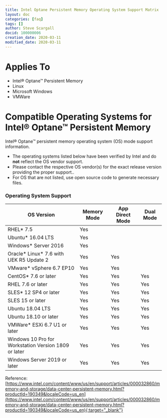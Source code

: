 ```yaml
---
title: Intel Optane Persistent Memory Operating System Support Matrix
layout: doc
categories: [faq]
tags: []
author: Steve Scargall
docid: 100000006
creation_date: 2020-03-11
modified_date: 2020-03-11
---
```


# Applies To

- Intel® Optane™ Persistent Memory
- Linux
- Microsoft Windows
- VMWare

# Compatible Operating Systems for Intel® Optane™ Persistent Memory

Intel® Optane™ persistent memory operating system (OS) mode support information.

- The operating systems listed below have been verified by Intel and do **not** reflect the OS vendor support.
- Please contact the respective OS vendor(s) for the exact release version providing the proper support..
- For OS that are not listed, use open source code to generate necessary files.

### Operating System Support

| **OS Version**                                       | **Memory Mode** | **App Direct Mode** | **Dual Mode** |
| ---------------------------------------------------- | --------------- | ------------------- | ------------- |
| RHEL* 7.5                                            | Yes             |                     |               |
| Ubuntu* 16.04 LTS                                    | Yes             |                     |               |
| Windows* Server 2016                                 | Yes             |                     |               |
| Oracle* Linux* 7.6 with UEK R5 Update 2              | Yes             | Yes                 |               |
| VMware* vSphere 6.7 EP10                             | Yes             | Yes                 |               |
| CentOS* 7.6 or later                                 | Yes             | Yes                 | Yes           |
| RHEL 7.6 or later                                    | Yes             | Yes                 | Yes           |
| SLES* 12 SP4 or later                                | Yes             | Yes                 | Yes           |
| SLES 15 or later                                     | Yes             | Yes                 | Yes           |
| Ubuntu 18.04 LTS                                     | Yes             | Yes                 | Yes           |
| Ubuntu 18.10 or later                                | Yes             | Yes                 | Yes           |
| VMWare* ESXi 6.7 U1 or later                         | Yes             | Yes                 | Yes           |
| Windows 10 Pro for Workstation Version 1809 or later | Yes             | Yes                 | Yes           |
| Windows Server 2019 or later                         | Yes             | Yes                 | Yes           |

Reference: [https://www.intel.com/content/www/us/en/support/articles/000032860/memory-and-storage/data-center-persistent-memory.html?productId=190349&localeCode=us_en](https://www.intel.com/content/www/us/en/support/articles/000032860/memory-and-storage/data-center-persistent-memory.html?productId=190349&localeCode=us_en){:target="_blank"}

